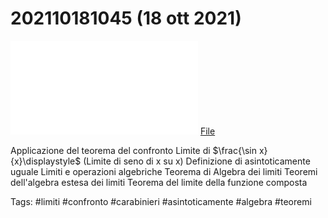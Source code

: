 # 202110181045 (18 ott 2021)

![](202110181045.pdf)
[File](202110181045.pdf)

Applicazione del teorema del confronto
Limite di $\frac{\sin x}{x}\displaystyle$ (Limite di seno di x su x)
Definizione di asintoticamente uguale
Limiti e operazioni algebriche
Teorema di Algebra dei limiti
Teoremi dell'algebra estesa dei limiti
Teorema del limite della funzione composta

Tags:
#limiti #confronto #carabinieri #asintoticamente #algebra #teoremi 